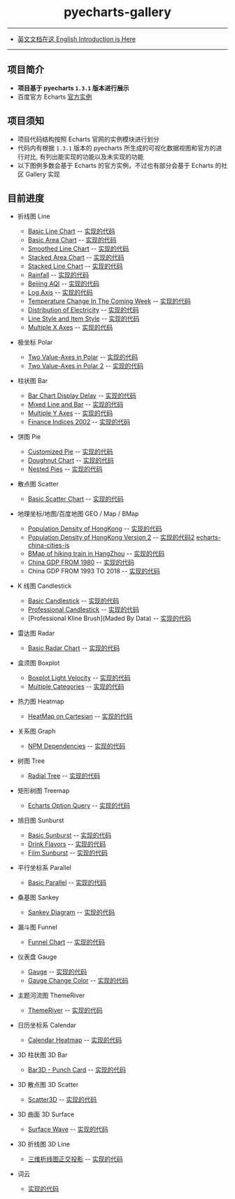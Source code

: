 <h1 align="center">pyecharts-gallery</h1>

---

* [英文文档在这 English Introduction is Here](https://github.com/pyecharts/pyecharts-gallery/blob/master/README_EN.md)

---

## 项目简介

* **项目基于 pyecharts `1.3.1` 版本进行展示**
* 百度官方 Echarts [官方实例](https://echarts.baidu.com/examples/)

## 项目须知

* 项目代码结构按照 Echarts 官网的实例模块进行划分
* 代码内有根据 `1.3.1` 版本的 pyecharts 所生成的可视化数据视图和官方的进行对比, 有列出能实现的功能以及未实现的功能
* 以下图例多数会基于 Echarts 的官方实例，不过也有部分会基于 Echarts 的社区 Gallery 实现

## 目前进度

* 折线图 Line
    * [Basic Line Chart](https://echarts.baidu.com/examples/editor.html?c=line-simple) -- [实现的代码](https://github.com/pyecharts/pyecharts-gallery/blob/master/Line/basic_line_chart.py)
    * [Basic Area Chart](https://echarts.baidu.com/examples/editor.html?c=area-basic) -- [实现的代码](https://github.com/pyecharts/pyecharts-gallery/blob/master/Line/basic_area_chart.py)
    * [Smoothed Line Chart](https://echarts.baidu.com/examples/editor.html?c=line-smooth) -- [实现的代码](https://github.com/pyecharts/pyecharts-gallery/blob/master/Line/smoothed_line_chart.py)
    * [Stacked Area Chart](https://echarts.baidu.com/examples/editor.html?c=area-stack) -- [实现的代码](https://github.com/pyecharts/pyecharts-gallery/blob/master/Line/stacked_area_chart.py)
    * [Stacked Line Chart](https://echarts.baidu.com/examples/editor.html?c=line-stack) -- [实现的代码](https://github.com/pyecharts/pyecharts-gallery/blob/master/Line/stacked_line_chart.py)
    * [Rainfall](https://echarts.baidu.com/examples/editor.html?c=area-rainfall) -- [实现的代码](https://github.com/pyecharts/pyecharts-gallery/blob/master/Line/rainfall.py)
    * [Beijing AQI](https://echarts.baidu.com/examples/editor.html?c=line-aqi) -- [实现的代码](https://github.com/pyecharts/pyecharts-gallery/blob/master/Line/beijing_aqi.py)
    * [Log Axis](https://www.echartsjs.com/examples/editor.html?c=line-log) -- [实现的代码](https://github.com/pyecharts/pyecharts-gallery/blob/master/Line/log_axis.py)
    * [Temperature Change In The Coming Week](https://echarts.baidu.com/examples/editor.html?c=line-marker) -- [实现的代码](https://github.com/pyecharts/pyecharts-gallery/blob/master/Line/temperature_change_line_chart.py)
    * [Distribution of Electricity](https://www.echartsjs.com/examples/editor.html?c=line-sections) -- [实现的代码](https://github.com/pyecharts/pyecharts-gallery/blob/master/Line/distribution_of_electricity.py)
    * [Line Style and Item Style](https://echarts.baidu.com/examples/editor.html?c=line-style) -- [实现的代码](https://github.com/pyecharts/pyecharts-gallery/blob/master/Line/line_style_and_item_style.py)
    * [Multiple X Axes](https://echarts.baidu.com/examples/editor.html?c=multiple-x-axis) -- [实现的代码](https://github.com/pyecharts/pyecharts-gallery/blob/master/Line/multiple_x_axes.py)

* 极坐标 Polar
    * [Two Value-Axes in Polar](https://www.echartsjs.com/examples/editor.html?c=line-polar) -- [实现的代码](https://github.com/pyecharts/pyecharts-gallery/blob/master/Polar/two_value_axes_in_polar.py)
    * [Two Value-Axes in Polar 2](https://www.echartsjs.com/examples/editor.html?c=line-polar2) -- [实现的代码](https://github.com/pyecharts/pyecharts-gallery/blob/master/Polar/two_value_axes_in_polar_2.py)
    
* 柱状图 Bar
    * [Bar Chart Display Delay](https://echarts.baidu.com/examples/editor.html?c=bar-animation-delay) -- [实现的代码](https://github.com/pyecharts/pyecharts-gallery/blob/master/Bar/bar_chart_display_delay.py)
    * [Mixed Line and Bar](https://echarts.baidu.com/examples/editor.html?c=mix-line-bar) -- [实现的代码](https://github.com/pyecharts/pyecharts-gallery/blob/master/Bar/mixed_bar_and_line.py)
    * [Multiple Y Axes](https://www.echartsjs.com/examples/editor.html?c=multiple-y-axis) -- [实现的代码](https://github.com/pyecharts/pyecharts-gallery/blob/master/Bar/multiple_y_axes.py)
    * [Finance Indices 2002](https://www.echartsjs.com/examples/editor.html?c=mix-timeline-finance) -- [实现的代码](https://github.com/pyecharts/pyecharts-gallery/blob/master/Bar/finance_indices_2002.py)

* 饼图 Pie
    * [Customized Pie](https://echarts.baidu.com/examples/editor.html?c=pie-custom) -- [实现的代码](https://github.com/pyecharts/pyecharts-gallery/blob/master/Pie/customized_pie.py)
    * [Doughnut Chart](https://echarts.baidu.com/examples/editor.html?c=pie-doughnut) -- [实现的代码](https://github.com/pyecharts/pyecharts-gallery/blob/master/Pie/doughnut_chart.py)
    * [Nested Pies](https://echarts.baidu.com/examples/editor.html?c=pie-nest) -- [实现的代码](https://github.com/pyecharts/pyecharts-gallery/blob/master/Pie/nested_pies.py)

* 散点图 Scatter
    * [Basic Scatter Chart](https://echarts.baidu.com/examples/editor.html?c=scatter-simple) -- [实现的代码](https://github.com/pyecharts/pyecharts-gallery/blob/master/Scatter/basic_scatter_chart.py)

* 地理坐标/地图/百度地图 GEO / Map / BMap
    * [Population Density of HongKong](https://echarts.baidu.com/examples/editor.html?c=map-HK) -- [实现的代码](https://github.com/pyecharts/pyecharts-gallery/blob/master/Geo_Map_BMap/population_density_of_HongKong.py)
    * [Population Density of HongKong Version 2](https://echarts.baidu.com/examples/editor.html?c=map-HK) -- [实现的代码2](https://github.com/pyecharts/pyecharts-gallery/blob/master/Geo_Map_BMap/population_density_of_HongKong_v2.py) [echarts-china-cities-js](https://github.com/echarts-map/echarts-china-cities-js)
    * [BMap of hiking train in HangZhou](https://echarts.baidu.com/examples/editor.html?c=lines-bmap) -- [实现的代码](https://github.com/pyecharts/pyecharts-gallery/blob/master/Geo_Map_BMap/hiking_trail_in_hangzhou.py)
    * [China GDP FROM 1980](https://gallery.echartsjs.com/editor.html?c=xSkGI6zLmb) -- [实现的代码](https://github.com/pyecharts/pyecharts-gallery/blob/master/Geo_Map_BMap/china_gdp_from_1980.py)
    * China GDP FROM 1993 TO 2018 -- [实现的代码](https://github.com/pyecharts/pyecharts-gallery/blob/master/Geo_Map_BMap/china_gdp_from_1993_to_2018.py)

* K 线图 Candlestick
    * [Basic Candlestick](https://echarts.baidu.com/examples/editor.html?c=candlestick-simple) -- [实现的代码](https://github.com/pyecharts/pyecharts-gallery/blob/master/Candlestick/basic_candlestick.py)
    * [Professional Candlestick](https://gallery.echartsjs.com/editor.html?c=xByOFPcjBe) -- [实现的代码](https://github.com/pyecharts/pyecharts-gallery/blob/master/Candlestick/professional_kline_chart.py)
    * [Professional Kline Brush](Maded By Data) -- [实现的代码](https://github.com/pyecharts/pyecharts-gallery/blob/master/Candlestick/professional_kline_brush.py)

* 雷达图 Radar
    * [Basic Radar Chart](https://echarts.baidu.com/examples/editor.html?c=radar) -- [实现的代码](https://github.com/pyecharts/pyecharts-gallery/blob/master/Radar/basic_radar_chart.py)

* 盒须图 Boxplot
    * [Boxplot Light Velocity](https://echarts.baidu.com/examples/editor.html?c=boxplot-light-velocity) -- [实现的代码](https://github.com/pyecharts/pyecharts-gallery/blob/master/Boxplot/boxplot_light_velocity.py)
    * [Multiple Categories](https://www.echartsjs.com/examples/editor.html?c=boxplot-multi) -- [实现的代码](https://github.com/pyecharts/pyecharts-gallery/blob/master/Boxplot/multiple_categories.py)

* 热力图 Heatmap
    * [HeatMap on Cartesian](https://echarts.baidu.com/examples/editor.html?c=heatmap-cartesian) -- [实现的代码](https://github.com/pyecharts/pyecharts-gallery/blob/master/Heatmap/heatmap_on_cartesian.py)
    
* 关系图 Graph
    * [NPM Dependencies](https://echarts.baidu.com/examples/editor.html?c=graph-npm) -- [实现的代码](https://github.com/pyecharts/pyecharts-gallery/blob/master/Graph/npm_dependencies.py)
    
* 树图 Tree
    * [Radial Tree](https://echarts.baidu.com/examples/editor.html?c=tree-radial) -- [实现的代码](https://github.com/pyecharts/pyecharts-gallery/blob/master/Tree/radial_tree.py)

* 矩形树图 Treemap
    * [Echarts Option Query](https://echarts.baidu.com/examples/editor.html?c=treemap-drill-down) -- [实现的代码](https://github.com/pyecharts/pyecharts-gallery/blob/master/Treemap/echarts_option_query.py)
    
* 旭日图 Sunburst
    * [Basic Sunburst](https://www.echartsjs.com/examples/editor.html?c=sunburst-simple) -- [实现的代码](https://github.com/pyecharts/pyecharts-gallery/blob/master/Sunburst/basic_sunburst.py)
    * [Drink Flavors](https://www.echartsjs.com/examples/editor.html?c=sunburst-simple) -- [实现的代码](https://github.com/pyecharts/pyecharts-gallery/blob/master/Sunburst/drink_flavors.py)
    * [Film Sunburst](https://echarts.baidu.com/examples/editor.html?c=sunburst-book) -- [实现的代码](https://github.com/d8ye/pyecharts-gallery/blob/master/Sunburst/film_sunburst.py)

* 平行坐标系 Parallel
    * [Basic Parallel](https://echarts.baidu.com/examples/editor.html?c=parallel-simple) -- [实现的代码](https://github.com/pyecharts/pyecharts-gallery/blob/master/Parallel/basic_parallel.py)

* 桑基图 Sankey
    * [Sankey Diagram](https://echarts.baidu.com/examples/editor.html?c=sankey-energy) -- [实现的代码](https://github.com/pyecharts/pyecharts-gallery/blob/master/Sankey/sankey_diagram.py)

* 漏斗图 Funnel
    * [Funnel Chart](https://echarts.baidu.com/examples/editor.html?c=funnel) -- [实现的代码](https://github.com/pyecharts/pyecharts-gallery/blob/master/Funnel/funnel_chart.py)

* 仪表盘 Gauge
    * [Gauge](https://echarts.baidu.com/examples/editor.html?c=gauge) -- [实现的代码](https://github.com/pyecharts/pyecharts-gallery/blob/master/Gauge/gauge.py)
    * [Gauge Change Color](https://gallery.echartsjs.com/editor.html?c=xH1vxib94f) -- [实现的代码](https://github.com/pyecharts/pyecharts-gallery/blob/master/Gauge/gauge_change_color.py)
    
* 主题河流图 ThemeRiver
    * [ThemeRiver](https://echarts.baidu.com/examples/editor.html?c=themeRiver-basic) -- [实现的代码](https://github.com/pyecharts/pyecharts-gallery/blob/master/ThemeRiver/theme_river.py)

* 日历坐标系 Calendar
    * [Calendar Heatmap](https://echarts.baidu.com/examples/editor.html?c=calendar-heatmap) -- [实现的代码](https://github.com/pyecharts/pyecharts-gallery/blob/master/Calendar/calendar_heatmap.py)

* 3D 柱状图 3D Bar
    * [Bar3D - Punch Card](https://echarts.baidu.com/examples/editor.html?c=bar3d-punch-card&gl=1) -- [实现的代码](https://github.com/pyecharts/pyecharts-gallery/blob/master/Bar3D/bar3d_punch_card.py)

* 3D 散点图 3D Scatter
    * [Scatter3D](https://echarts.baidu.com/examples/editor.html?c=scatter3d&gl=1&theme=dark) -- [实现的代码](https://github.com/pyecharts/pyecharts-gallery/blob/master/Scatter3D/scatter3d.py)

* 3D 曲面 3D Surface
    * [Surface Wave](https://echarts.baidu.com/examples/editor.html?c=surface-wave&gl=1) -- [实现的代码](https://github.com/pyecharts/pyecharts-gallery/blob/master/Surface3D/surface_wave.py)

* 3D 折线图 3D Line
    * [三维折线图正交投影](https://echarts.baidu.com/examples/editor.html?c=line3d-orthographic&gl=1) -- [实现的代码](https://github.com/pyecharts/pyecharts-gallery/blob/master/Line3D/line3d_rectangular_projection.py)

* 词云
    * [实现的代码](https://github.com/pyecharts/pyecharts-gallery/blob/master/WordCloud/basic_wordcloud.py)